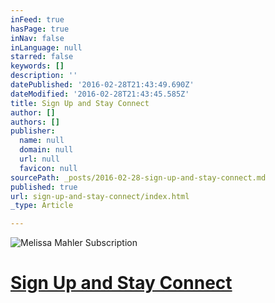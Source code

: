 ```yaml
---
inFeed: true
hasPage: true
inNav: false
inLanguage: null
starred: false
keywords: []
description: ''
datePublished: '2016-02-28T21:43:49.690Z'
dateModified: '2016-02-28T21:43:45.585Z'
title: Sign Up and Stay Connect
author: []
authors: []
publisher:
  name: null
  domain: null
  url: null
  favicon: null
sourcePath: _posts/2016-02-28-sign-up-and-stay-connect.md
published: true
url: sign-up-and-stay-connect/index.html
_type: Article

---
```

![Melissa Mahler Subscription  ](https://the-grid-user-content.s3-us-west-2.amazonaws.com/946396f3-776a-4b60-ba0d-6c814a8236ad.jpg)

# [Sign Up and Stay Connect][0]

[0]: http://eepurl.com/bR_VOf